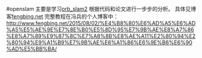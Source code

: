 #openslam
主要是学习[orb_slam2](https://github.com/raulmur/ORB_SLAM2) 根据代码和论文进行一步步的分析。
具体见博客[fengbing.net](http://www.fengbing.net)
完整教程在冯兵的个人博客中：
http://www.fengbing.net/2015/08/02/%E4%B8%80%E6%AD%A5%E6%AD%A5%E5%AE%9E%E7%8E%B0%E5%8D%95%E7%9B%AE%E8%A7%86%E8%A7%89%E9%87%8C%E7%A8%8B%E8%AE%A11%E2%80%94%E2%80%94%E9%A1%B9%E7%9B%AE%E6%A1%86%E6%9E%B6%E6%90%AD%E5%BB%BA/
